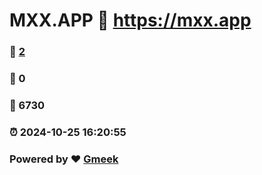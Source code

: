 # MXX.APP :link: https://mxx.app 
### :page_facing_up: [2](https://mxx.app/tag.html) 
### :speech_balloon: 0 
### :hibiscus: 6730 
### :alarm_clock: 2024-10-25 16:20:55 
### Powered by :heart: [Gmeek](https://github.com/Meekdai/Gmeek)
